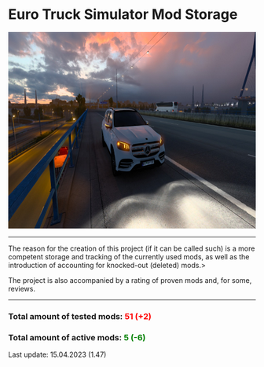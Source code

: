 <h1> Euro Truck Simulator Mod Storage </h1>
<img src="img-mods/gls.jpg" style="height: 400px;"></img>
<hr>
<p>The reason for the creation of this project (if it can be called such) is a more competent storage and tracking of the currently used mods, as well as the introduction of accounting for knocked-out (deleted) mods.></p>
<p>The project is also accompanied by a rating of proven mods and, for some, reviews.</p>
<hr>
<h3>Total amount of tested mods: <span style="color: red;">51 (+2)</span></h3>
<h3>Total amount of active mods: <span style="color: green;">5 (-6)</span></h3>
<p>Last update: 15.04.2023 (1.47)</p>
